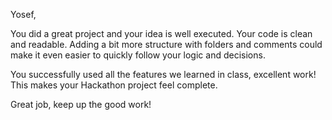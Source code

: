Yosef,

You did a great project and your idea is well executed.
Your code is clean and readable. 
Adding a bit more structure with folders and comments could make it even easier to quickly follow your logic and decisions.

You successfully used all the features we learned in class, excellent work! This makes your Hackathon project feel complete.

Great job, keep up the good work!
